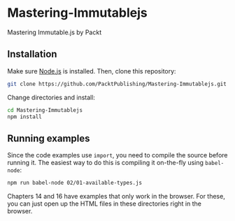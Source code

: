 # Mastering-Immutablejs
Mastering Immutable.js by Packt

## Installation
Make sure [Node.js](https://nodejs.org/) is installed. Then, clone this
repository:
```bash
git clone https://github.com/PacktPublishing/Mastering-Immutablejs.git
```

Change directories and install:
```bash
cd Mastering-Immutablejs
npm install
```

## Running examples
Since the code examples use `import`, you need to compile the source before
running it. The easiest way to do this is compiling it on-the-fly using
`babel-node`:
```bash
npm run babel-node 02/01-available-types.js
```

Chapters 14 and 16 have examples that only work in the browser. For these,
you can just open up the HTML files in these directories right in the browser.
